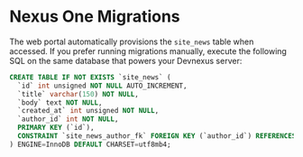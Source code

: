 # Nexus One Migrations

The web portal automatically provisions the `site_news` table when accessed.
If you prefer running migrations manually, execute the following SQL on the
same database that powers your Devnexus server:

```sql
CREATE TABLE IF NOT EXISTS `site_news` (
  `id` int unsigned NOT NULL AUTO_INCREMENT,
  `title` varchar(150) NOT NULL,
  `body` text NOT NULL,
  `created_at` int unsigned NOT NULL,
  `author_id` int NOT NULL,
  PRIMARY KEY (`id`),
  CONSTRAINT `site_news_author_fk` FOREIGN KEY (`author_id`) REFERENCES `accounts`(`id`) ON DELETE CASCADE
) ENGINE=InnoDB DEFAULT CHARSET=utf8mb4;
```
